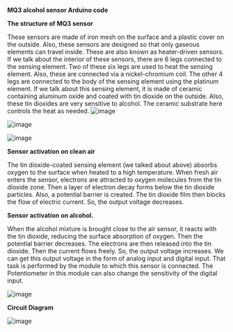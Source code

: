 **MQ3 alcohol sensor Arduino code**


**The structure of MQ3 sensor**


These sensors are made of iron mesh on the surface and a plastic cover on the outside. Also, these sensors are designed so that only gaseous elements can travel inside. These are also known as heater-driven sensors. If we talk about the interior of these sensors, there are 6 legs connected to the sensing element. Two of these six legs are used to heat the sensing element. Also, these are connected via a nickel-chromium coil. The other 4 legs are connected to the body of the sensing element using the platinum element. If we talk about this sensing element, it is made of ceramic containing aluminum oxide and coated with tin dioxide on the outside. Also, these tin dioxides are very sensitive to alcohol. The ceramic substrate here controls the heat as needed.
![image](https://user-images.githubusercontent.com/83362170/162793795-e772167e-d474-4388-a370-f3ce12dea762.png)

![image](https://user-images.githubusercontent.com/83362170/162793828-d45f108b-0703-4dee-8b2d-d3e5861b88b9.png)

![image](https://user-images.githubusercontent.com/83362170/162793839-0a75f8ec-aaed-4b35-8ef1-98cef9be5a49.png)

**Sensor activation on clean air**


The tin dioxide-coated sensing element (we talked about above) absorbs oxygen to the surface when heated to a high temperature. When fresh air enters the sensor, electrons are attracted to oxygen molecules from the tin dioxide zone. Then a layer of electron decay forms below the tin dioxide particles. Also, a potential barrier is created. The tin dioxide film then blocks the flow of electric current. So, the output voltage decreases.


**Sensor activation on alcohol.**


When the alcohol mixture is brought close to the air sensor, it reacts with the tin dioxide, reducing the surface absorption of oxygen. Then the potential barrier decreases. The electrons are then released into the tin dioxide. Then the current flows freely. So, the output voltage increases.
We can get this output voltage in the form of analog input and digital input. That task is performed by the module to which this sensor is connected. The Potentiometer in this module can also change the sensitivity of the digital input.


![image](https://user-images.githubusercontent.com/83362170/162794014-faf82fc5-0867-4924-803c-77f3b3abd94b.png)


**Circuit Diagram**


![image](https://user-images.githubusercontent.com/83362170/162794095-fb2f92c5-39db-46d3-b7fa-cff45731fb10.png)
